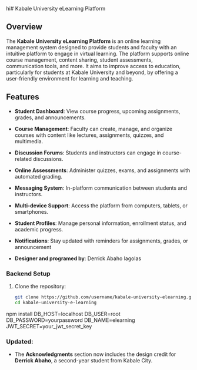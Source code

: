 hi# Kabale University eLearning Platform

## Overview
The **Kabale University eLearning Platform** is an online learning management system designed to provide students and faculty with an intuitive platform to engage in virtual learning. The platform supports online course management, content sharing, student assessments, communication tools, and more. It aims to improve access to education, particularly for students at Kabale University and beyond, by offering a user-friendly environment for learning and teaching.

## Features
- **Student Dashboard**: View course progress, upcoming assignments, grades, and announcements.
- **Course Management**: Faculty can create, manage, and organize courses with content like lectures, assignments, quizzes, and multimedia.
- **Discussion Forums**: Students and instructors can engage in course-related discussions.
- **Online Assessments**: Administer quizzes, exams, and assignments with automated grading.
- **Messaging System**: In-platform communication between students and instructors.
- **Multi-device Support**: Access the platform from computers, tablets, or smartphones.
- **Student Profiles**: Manage personal information, enrollment status, and academic progress.
- **Notifications**: Stay updated with reminders for assignments, grades, or announcement 

- **Designer and programed by**: Derrick Abaho lagolas 




### Backend Setup
1. Clone the repository:
   ```bash
   git clone https://github.com/username/kabale-university-elearning.git
   cd kabale-university-e-learning
npm install
DB_HOST=localhost
DB_USER=root
DB_PASSWORD=yourpassword
DB_NAME=elearning
JWT_SECRET=your_jwt_secret_key

### Updated:
- The **Acknowledgments** section now includes the design credit for **Derrick Abaho**, a second-year student from Kabale City.

